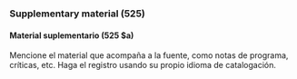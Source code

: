 ### Supplementary material (525)

#### Material suplementario (525 $a)
Mencione el material que acompaña a la fuente, como notas de programa, críticas, etc. Haga el registro usando su propio idioma de catalogación.
